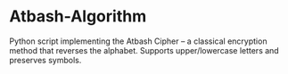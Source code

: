 # Atbash-Algorithm
Python script implementing the Atbash Cipher – a classical encryption method that reverses the alphabet. Supports upper/lowercase letters and preserves symbols.

